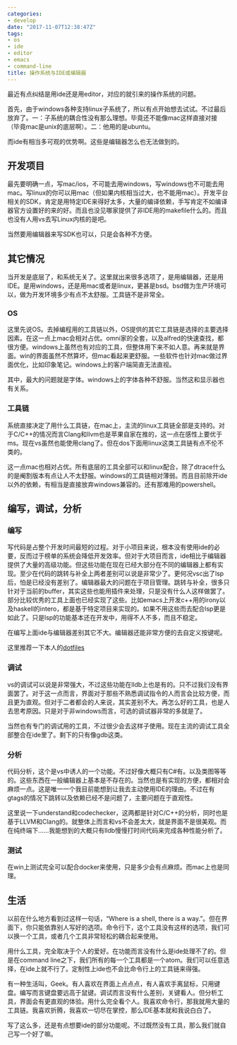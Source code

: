 ```yaml
---
categories: 
- develop
date: "2017-11-07T12:38:47Z"
tags: 
- os
- ide
- editor
- emacs
- command-line
title: 操作系统与IDE或编辑器
---
```


最近有点纠结是用ide还是用editor，对应的就引来的操作系统的问题。
<!--more-->

首先，由于windows各种支持linux子系统了，所以有点开始想去试试。不过最后放弃了。一：子系统的耦合性没有那么理想。毕竟还不能像mac这样直接对接（毕竟mac是unix的底层啊）。二：他用的是ubuntu。

而ide有相当多可观的优势啊。这些是编辑器怎么也无法做到的。

## 开发项目
最先要明确一点，写mac/ios，不可能去用windows，写windows也不可能去用mac。写linux的你可以用mac（但如果内核相当过大，也不能用mac）。开发平台相关的SDK，肯定是用特定IDE来得好太多，大量的编译依赖，手写肯定不如编译器官方设置好的来的好。而且也没见哪家提供了非IDE用的makefile什么的。而且也没有人用vs去写Linux内核的是吧。

当然要用编辑器来写SDK也可以，只是会各种不方便。

## 其它情况
当开发是底层了，和系统无关了。这里就出来很多选项了，是用编辑器，还是用IDE。是用windows，还是用mac或者是linux，更甚是bsd。bsd做为生产环境可以，做为开发环境多少有点不太舒服。工具链不是非常全。

### OS
这里先说OS。去掉编程用的工具链以外，OS提供的其它工具链是选择的主要选择因素。在这一点上mac会相对占优。omni家的全套，以及alfred的快速查找，都很方便。windows上虽然也有对应的工具，但整体用下来不如人意。再来就是界面。win的界面虽然不然算坏，但mac看起来更舒服。一些软件也针对mac做过界面优化，比如印象笔记。windows上的客户端简直无法直视。

其中，最大的问题就是字体。windows上的字体各种不舒服。当然这和显示器也有关系。

### 工具链
系统直接决定了用什么工具链，在mac上，主流的linux工具链全部是支持的。对于C/C++的情况而言Clang和llvm也是苹果自家在推的，这一点在感性上要优于ms。现在vs虽然也能使用clang了。但在dos下面用linux这类工具链有点不伦不类的。

这一点mac也相对占优。所有底层的工具全部可以和linux配合，除了dtrace什么的是阉割版本有点让人不太舒服。windows的工具链相对薄弱。而且目前除开ide以外的依赖，有相当是直接放弃windows兼容的。还有那难用的powershell。

## 编写，调试，分析
### 编写
写代码是占整个开发时间最短的过程。对于小项目来说，根本没有使用ide的必要，反而过于榜单的系统会降低开发效率。但对于大项目而言，ide相比于编辑器提供了大量的高级功能。但这些功能在现在已经大部分在不同的编辑器上都有实现。至少在代码的跳转与补全上两者差别可以说是非常少了。更何况vsc出了lsp后，怕是已经没有差别了。编辑器最大的问题在于项目管理。跳转与补全，很多只针对于当前的buffer，其实这些也能用插件来处理，只是没有什么人这样做罢了。部分比较优秀的工具上面也已经实现了这些。比如emacs上开发c++用的irony以及haskell的intero，都是基于特定项目来实现的。如果不用这些而去配合lsp更是如此了。只是lsp的功能基本还在开发中，用得不人不多，而且不稳定。

在编写上面ide与编辑器差别其它不大。编辑器还能非常方便的去自定义按键呢。

这里推荐一下本人的[dotfiles](https://github.com/VonFry/dotfiles)

### 调试
vs的调试可以说是非常强大，不过这些功能在lldb上也是有的。只不过我们没有界面罢了。对于这一点而言，界面对于那些不熟悉调试指令的人而言会比较方便，而且更为直观。但对于二者都会的人来说，其实差别不大。再怎么好的工具，也是人去思考原因。只是对于非windows而言，可选的调试器非常的多就是了。

当然也有专门的调试用的工具，不过很少会去这样子使用。现在主流的调试工具全部整合在ide里了。剩下的只有像gdb这类。

### 分析
代码分析，这个是vs中诱人的一个功能。不过好像大概只有C#有。以及类图等等的。这些东西在一般编辑器上基本是不存在的。当然也是有实现的方便，都相对会麻烦一点。这是唯一一个我目前能想到让我去主动使用IDE的理由。不过在有gtags的情况下跳转以及依赖已经不是问题了，主要问题在于直观性。

这里说一下understand和codechecker，这两都是针对C/C++的分析，同时也是基于LLVM和Clang的。就整体上而言和vs不会差太大，就是界面不是很美观。而在纯终端下……我能想到的大概只有lldb慢慢打时间代码来完成各种性能分析了。

### 测试
在win上测试完全可以配合docker来使用，只是多少会有点麻烦。而mac上也是同理。

## 生活
以前在什么地方看到过这样一句话，“Where is a shell, there is a way.”。但在界面下，你只能依靠别人写好的选项。命令行下，这个工具没有这样的选项，我们可以换一个工具，或者几个工具非常轻松的耦合起来使用。

用什么工具，完全取决于个人的爱好。在功能而言没有什么是ide处理不了的。但是在command line之下，我们所有的每一个工具都是一个atom。我们可以任意选择，在ide上就不行了。定制性上ide也不会比命令行上的工具链来得强。

有一种生活叫，Geek。有人喜欢在界面上点点点，有人喜欢手离鼠标，只用键盘。编写而言键盘要远高于鼠键。调试而言没有什么差别，关键看人。但分析工具，界面会有更直观的体验。用什么完全看个人。我喜欢命令行，那我就用大量的工具链。我喜欢折腾，我喜欢一切尽在掌控，那么IDE基本就和我说白白了。

写了这么多，还是有点想要ide的部分功能呢。不过既然没有工具，那么我们就自己写一个好了嘛。

